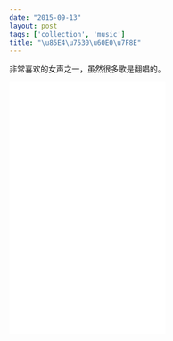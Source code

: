```yaml
---
date: "2015-09-13"
layout: post
tags: ['collection', 'music']
title: "\u85E4\u7530\u60E0\u7F8E"
---
```


非常喜欢的女声之一，虽然很多歌是翻唱的。  

<!--more-->

<iframe frameborder="no" border="0" marginwidth="0" marginheight="0" width="280" height="450" src="//music.163.com/outchain/player?type=0&id=106449338&auto=0&height=430"> </iframe>


